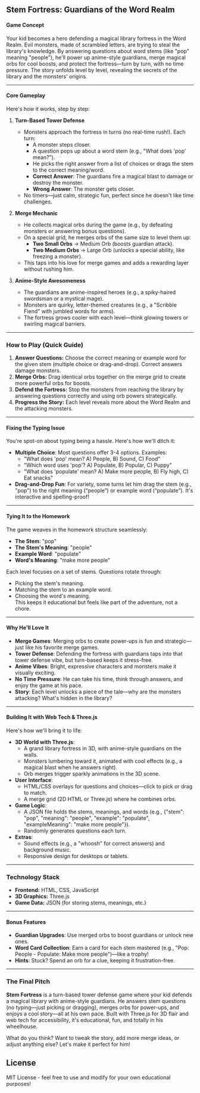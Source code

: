 ## **Stem Fortress: Guardians of the Word Realm**

#### **Game Concept**
Your kid becomes a hero defending a magical library fortress in the Word Realm. Evil monsters, made of scrambled letters, are trying to steal the library's knowledge. By answering questions about word stems (like "pop" meaning "people"), he'll power up anime-style guardians, merge magical orbs for cool boosts, and protect the fortress—turn by turn, with no time pressure. The story unfolds level by level, revealing the secrets of the library and the monsters' origins.

---

#### **Core Gameplay**
Here's how it works, step by step:

1. **Turn-Based Tower Defense**  
   - Monsters approach the fortress in turns (no real-time rush!). Each turn:
     - A monster steps closer.
     - A question pops up about a word stem (e.g., "What does 'pop' mean?").
     - He picks the right answer from a list of choices or drags the stem to the correct meaning/word.
     - **Correct Answer**: The guardians fire a magical blast to damage or destroy the monster.
     - **Wrong Answer**: The monster gets closer.
   - No timers—just calm, strategic fun, perfect since he doesn't like time challenges.

2. **Merge Mechanic**  
   - He collects magical orbs during the game (e.g., by defeating monsters or answering bonus questions).
   - On a special grid, he merges orbs of the same size to level them up:
     - **Two Small Orbs** → Medium Orb (boosts guardian attack).
     - **Two Medium Orbs** → Large Orb (unlocks a special ability, like freezing a monster).
   - This taps into his love for merge games and adds a rewarding layer without rushing him.

3. **Anime-Style Awesomeness**  
   - The guardians are anime-inspired heroes (e.g., a spiky-haired swordsman or a mystical mage).
   - Monsters are quirky, letter-themed creatures (e.g., a "Scribble Fiend" with jumbled words for arms).
   - The fortress grows cooler with each level—think glowing towers or swirling magical barriers.

---

### **How to Play (Quick Guide)**
1. **Answer Questions:** Choose the correct meaning or example word for the given stem (multiple choice or drag-and-drop). Correct answers damage monsters.
2. **Merge Orbs:** Drag identical orbs together on the merge grid to create more powerful orbs for boosts.
3. **Defend the Fortress:** Stop the monsters from reaching the library by answering questions correctly and using orb powers strategically.
4. **Progress the Story:** Each level reveals more about the Word Realm and the attacking monsters.

---

#### **Fixing the Typing Issue**
You're spot-on about typing being a hassle. Here's how we'll ditch it:

- **Multiple Choice**: Most questions offer 3-4 options. Examples:
  - "What does 'pop' mean? A) People, B) Sound, C) Food"
  - "Which word uses 'pop'? A) Populate, B) Popular, C) Puppy"
  - "What does 'populate' mean? A) Make more people, B) Fly high, C) Eat snacks"
- **Drag-and-Drop Fun**: For variety, some turns let him drag the stem (e.g., "pop") to the right meaning (“people”) or example word (“populate”). It's interactive and spelling-proof!

---

#### **Tying It to the Homework**
The game weaves in the homework structure seamlessly:
- **The Stem**: "pop"
- **The Stem's Meaning**: "people"
- **Example Word**: "populate"
- **Word's Meaning**: "make more people"

Each level focuses on a set of stems. Questions rotate through:
- Picking the stem's meaning.
- Matching the stem to an example word.
- Choosing the word's meaning.  
This keeps it educational but feels like part of the adventure, not a chore.

---

#### **Why He'll Love It**
- **Merge Games**: Merging orbs to create power-ups is fun and strategic—just like his favorite merge games.
- **Tower Defense**: Defending the fortress with guardians taps into that tower defense vibe, but turn-based keeps it stress-free.
- **Anime Vibes**: Bright, expressive characters and monsters make it visually exciting.
- **No Time Pressure**: He can take his time, think through answers, and enjoy the game at his pace.
- **Story**: Each level unlocks a piece of the tale—why are the monsters attacking? What's hidden in the library?

---

#### **Building It with Web Tech & Three.js**
Here's how we'll bring it to life:
- **3D World with Three.js**:
  - A grand library fortress in 3D, with anime-style guardians on the walls.
  - Monsters lumbering toward it, animated with cool effects (e.g., a magical blast when he answers right).
  - Orb merges trigger sparkly animations in the 3D scene.
- **User Interface**:
  - HTML/CSS overlays for questions and choices—click to pick or drag to match.
  - A merge grid (2D HTML or Three.js) where he combines orbs.
- **Game Logic**:
  - A JSON file holds the stems, meanings, and words (e.g., {"stem": "pop", "meaning": "people", "example": "populate", "exampleMeaning": "make more people"}).
  - Randomly generates questions each turn.
- **Extras**:
  - Sound effects (e.g., a "whoosh" for correct answers) and background music.
  - Responsive design for desktops or tablets.

---

### **Technology Stack**
- **Frontend:** HTML, CSS, JavaScript
- **3D Graphics:** Three.js
- **Game Data:** JSON (for storing stems, meanings, etc.)

---

#### **Bonus Features**
- **Guardian Upgrades**: Use merged orbs to boost guardians or unlock new ones.
- **Word Card Collection**: Earn a card for each stem mastered (e.g., "Pop: People - Populate: Make more people")—like a trophy!
- **Hints**: Stuck? Spend an orb for a clue, keeping it frustration-free.

---

### **The Final Pitch**
**Stem Fortress** is a turn-based tower defense game where your kid defends a magical library with anime-style guardians. He answers stem questions (no typing—just picking or dragging), merges orbs for power-ups, and enjoys a cool story—all at his own pace. Built with Three.js for 3D flair and web tech for accessibility, it's educational, fun, and totally in his wheelhouse.

What do you think? Want to tweak the story, add more merge ideas, or adjust anything else? Let's make it perfect for him!

## License

MIT License - feel free to use and modify for your own educational purposes!